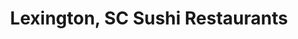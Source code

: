 ---
layout: city
title: Lexington, SC Sushi Restaurants
permalink: /south-carolina/lexington/
stateAbbr: SC
stateName: South Carolina
cityName: Lexington
---